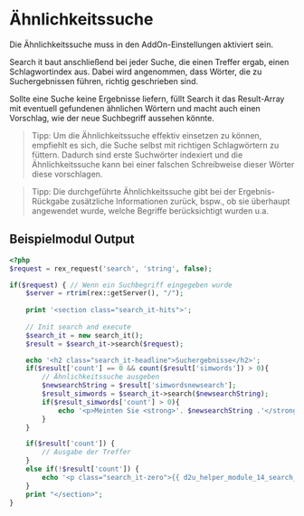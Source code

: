 # Ähnlichkeitssuche

Die Ähnlichkeitssuche muss in den AddOn-Einstellungen aktiviert sein.

Search it baut anschließend bei jeder Suche, die einen Treffer ergab, einen Schlagwortindex aus. Dabei wird angenommen, dass Wörter, die zu Suchergebnissen führen, richtig geschrieben sind.

Sollte eine Suche keine Ergebnisse liefern, füllt Search it das Result-Array mit eventuell gefundenen ähnlichen Wörtern und macht auch einen Vorschlag, wie der neue Suchbegriff aussehen könnte.

> Tipp: Um die Ähnlichkeitssuche effektiv einsetzen zu können, empfiehlt es sich, die Suche selbst mit richtigen Schlagwörtern zu füttern. Dadurch sind erste Suchwörter indexiert und die Ähnlichkeitssuche kann bei einer falschen Schreibweise dieser Wörter diese vorschlagen.

> Tipp: Die durchgeführte Ähnlichkeitssuche gibt bei der Ergebnis-Rückgabe zusätzliche Informationen zurück, bspw., ob sie überhaupt angewendet wurde, welche Begriffe berücksichtigt wurden u.a.

## Beispielmodul Output

```php
<?php
$request = rex_request('search', 'string', false);

if($request) { // Wenn ein Suchbegriff eingegeben wurde
	$server = rtrim(rex::getServer(), "/");
	
	print '<section class="search_it-hits">';
	
	// Init search and execute
    $search_it = new search_it();
    $result = $search_it->search($request);

	echo '<h2 class="search_it-headline">Suchergebnisse</h2>';
	if($result['count'] == 0 && count($result['simwords']) > 0){
		// Ähnlichkeitssuche ausgeben
		$newsearchString = $result['simwordsnewsearch'];
		$result_simwords = $search_it->search($newsearchString);
		if($result_simwords['count'] > 0){
			echo '<p>Meinten Sie <strong>'. $newsearchString .'</strong>?</p>';
		}
	}

	if($result['count']) {
		// Ausgabe der Treffer
    }
	else if(!$result['count']) {
		echo '<p class="search_it-zero">{{ d2u_helper_module_14_search_results_none }}</p>';
	}
	print "</section>";
}
```
